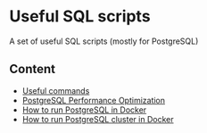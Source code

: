 # Useful SQL scripts
A set of useful SQL scripts (mostly for PostgreSQL)

## Content
* [Useful commands](useful_commands/usefulCommands.md)
* [PostgreSQL Performance Optimization](performance_optimization/configuration.md)
* [How to run PostgreSQL in Docker](running_pg_in_docker/postgresInDocker.md)
* [How to run PostgreSQL cluster in Docker](running_pg_cluster_in_docker/postgresClusterInDocker.md)
